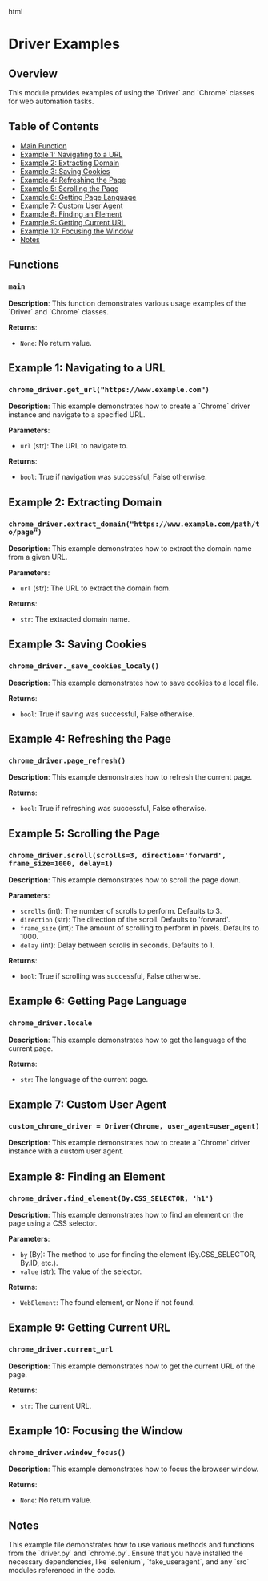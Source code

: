 html
<h1>Driver Examples</h1>

<h2>Overview</h2>
<p>This module provides examples of using the `Driver` and `Chrome` classes for web automation tasks.</p>

<h2>Table of Contents</h2>
<ul>
  <li><a href="#main-function">Main Function</a></li>
  <li><a href="#example-1">Example 1: Navigating to a URL</a></li>
  <li><a href="#example-2">Example 2: Extracting Domain</a></li>
  <li><a href="#example-3">Example 3: Saving Cookies</a></li>
  <li><a href="#example-4">Example 4: Refreshing the Page</a></li>
  <li><a href="#example-5">Example 5: Scrolling the Page</a></li>
  <li><a href="#example-6">Example 6: Getting Page Language</a></li>
  <li><a href="#example-7">Example 7: Custom User Agent</a></li>
  <li><a href="#example-8">Example 8: Finding an Element</a></li>
  <li><a href="#example-9">Example 9: Getting Current URL</a></li>
  <li><a href="#example-10">Example 10: Focusing the Window</a></li>
  <li><a href="#notes">Notes</a></li>
</ul>

<h2 id="main-function">Functions</h2>

<h3><code>main</code></h3>

<p><strong>Description</strong>: This function demonstrates various usage examples of the `Driver` and `Chrome` classes.</p>

<p><strong>Returns</strong>:</p>
<ul>
  <li><code>None</code>: No return value.</li>
</ul>

<h2 id="example-1">Example 1: Navigating to a URL</h2>

<h3><code>chrome_driver.get_url("https://www.example.com")</code></h3>

<p><strong>Description</strong>: This example demonstrates how to create a `Chrome` driver instance and navigate to a specified URL.</p>

<p><strong>Parameters</strong>:</p>
<ul>
  <li><code>url</code> (str): The URL to navigate to.</li>
</ul>

<p><strong>Returns</strong>:</p>
<ul>
  <li><code>bool</code>: True if navigation was successful, False otherwise.</li>
</ul>


<h2 id="example-2">Example 2: Extracting Domain</h2>

<h3><code>chrome_driver.extract_domain("https://www.example.com/path/to/page")</code></h3>

<p><strong>Description</strong>: This example demonstrates how to extract the domain name from a given URL.</p>

<p><strong>Parameters</strong>:</p>
<ul>
  <li><code>url</code> (str): The URL to extract the domain from.</li>
</ul>

<p><strong>Returns</strong>:</p>
<ul>
  <li><code>str</code>: The extracted domain name.</li>
</ul>


<h2 id="example-3">Example 3: Saving Cookies</h2>

<h3><code>chrome_driver._save_cookies_localy()</code></h3>

<p><strong>Description</strong>: This example demonstrates how to save cookies to a local file.</p>

<p><strong>Returns</strong>:</p>
<ul>
  <li><code>bool</code>: True if saving was successful, False otherwise.</li>
</ul>

<h2 id="example-4">Example 4: Refreshing the Page</h2>

<h3><code>chrome_driver.page_refresh()</code></h3>

<p><strong>Description</strong>: This example demonstrates how to refresh the current page.</p>

<p><strong>Returns</strong>:</p>
<ul>
  <li><code>bool</code>: True if refreshing was successful, False otherwise.</li>
</ul>


<h2 id="example-5">Example 5: Scrolling the Page</h2>

<h3><code>chrome_driver.scroll(scrolls=3, direction='forward', frame_size=1000, delay=1)</code></h3>

<p><strong>Description</strong>: This example demonstrates how to scroll the page down.</p>

<p><strong>Parameters</strong>:</p>
<ul>
  <li><code>scrolls</code> (int): The number of scrolls to perform. Defaults to 3.</li>
  <li><code>direction</code> (str): The direction of the scroll. Defaults to 'forward'.</li>
  <li><code>frame_size</code> (int): The amount of scrolling to perform in pixels. Defaults to 1000.</li>
  <li><code>delay</code> (int): Delay between scrolls in seconds. Defaults to 1.</li>
</ul>

<p><strong>Returns</strong>:</p>
<ul>
  <li><code>bool</code>: True if scrolling was successful, False otherwise.</li>
</ul>


<h2 id="example-6">Example 6: Getting Page Language</h2>

<h3><code>chrome_driver.locale</code></h3>

<p><strong>Description</strong>: This example demonstrates how to get the language of the current page.</p>

<p><strong>Returns</strong>:</p>
<ul>
  <li><code>str</code>: The language of the current page.</li>
</ul>



<h2 id="example-7">Example 7: Custom User Agent</h2>

<h3><code>custom_chrome_driver = Driver(Chrome, user_agent=user_agent)</code></h3>

<p><strong>Description</strong>: This example demonstrates how to create a `Chrome` driver instance with a custom user agent.</p>


<h2 id="example-8">Example 8: Finding an Element</h2>

<h3><code>chrome_driver.find_element(By.CSS_SELECTOR, 'h1')</code></h3>

<p><strong>Description</strong>: This example demonstrates how to find an element on the page using a CSS selector.</p>

<p><strong>Parameters</strong>:</p>
<ul>
  <li><code>by</code> (By): The method to use for finding the element (By.CSS_SELECTOR, By.ID, etc.).</li>
  <li><code>value</code> (str): The value of the selector.</li>
</ul>

<p><strong>Returns</strong>:</p>
<ul>
  <li><code>WebElement</code>: The found element, or None if not found.</li>
</ul>


<h2 id="example-9">Example 9: Getting Current URL</h2>

<h3><code>chrome_driver.current_url</code></h3>

<p><strong>Description</strong>: This example demonstrates how to get the current URL of the page.</p>

<p><strong>Returns</strong>:</p>
<ul>
  <li><code>str</code>: The current URL.</li>
</ul>


<h2 id="example-10">Example 10: Focusing the Window</h2>

<h3><code>chrome_driver.window_focus()</code></h3>

<p><strong>Description</strong>: This example demonstrates how to focus the browser window.</p>

<p><strong>Returns</strong>:</p>
<ul>
  <li><code>None</code>: No return value.</li>
</ul>


<h2 id="notes">Notes</h2>

<p>This example file demonstrates how to use various methods and functions from the `driver.py` and `chrome.py`.  Ensure that you have installed the necessary dependencies, like `selenium`, `fake_useragent`, and any `src` modules referenced in the code.</p>
